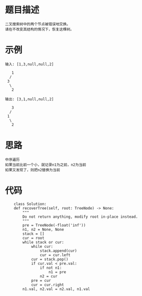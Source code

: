 # 题目描述
    二叉搜索树中的两个节点被错误地交换。
    请在不改变其结构的情况下，恢复这棵树。
# 示例
```
输入: [1,3,null,null,2]

   1
  /
 3
  \
   2

输出: [3,1,null,null,2]

   3
  /
 1
  \
   2

```
# 思路
    中序遍历
    如果当前比前一个小，就记录n1为之前，n2为当前
    如果又发现了，则把n2替换为当前
# 代码
```
    class Solution:
    def recoverTree(self, root: TreeNode) -> None:
        """
        Do not return anything, modify root in-place instead.
        """
        pre = TreeNode(-float('inf'))
        n1, n2 = None, None
        stack = []
        cur = root
        while stack or cur:
            while cur:
                stack.append(cur)
                cur = cur.left
            cur = stack.pop()
            if cur.val < pre.val:
                if not n1:
                    n1 = pre
                n2 = cur
            pre = cur
            cur = cur.right
        n1.val, n2.val = n2.val, n1.val
```
